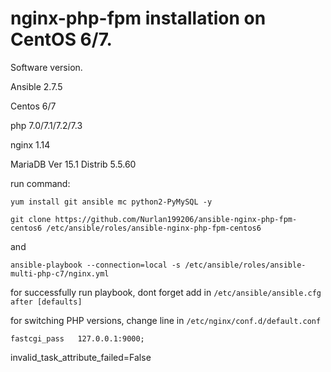 # nginx-php-fpm installation on CentOS 6/7.

Software version.

Ansible 2.7.5

Centos 6/7

php 7.0/7.1/7.2/7.3

nginx 1.14

MariaDB Ver 15.1 Distrib 5.5.60


run command: 

``` yum install git ansible mc python2-PyMySQL -y ```

``` git clone https://github.com/Nurlan199206/ansible-nginx-php-fpm-centos6 /etc/ansible/roles/ansible-nginx-php-fpm-centos6 ```

and

``` ansible-playbook --connection=local -s /etc/ansible/roles/ansible-multi-php-c7/nginx.yml ```


for successfully run playbook, dont forget add in ```/etc/ansible/ansible.cfg after [defaults]```


for switching PHP versions, change line in ```/etc/nginx/conf.d/default.conf```

``` fastcgi_pass   127.0.0.1:9000; ```


invalid_task_attribute_failed=False

